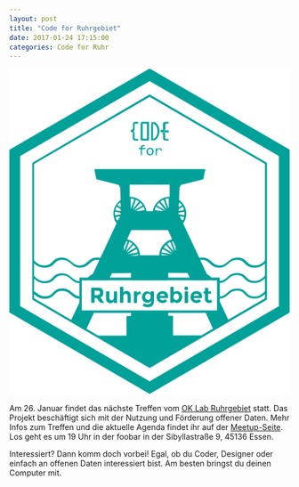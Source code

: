 ```yaml
---
layout: post
title: "Code for Ruhrgebiet"
date: 2017-01-24 17:15:00
categories: Code for Ruhr
---
```


![CryptoParty](/media/2016-09-13/code-for-ruhr.png)

Am 26. Januar findet das nächste Treffen vom [OK Lab Ruhrgebiet](http://codefor.de/ruhrgebiet/) statt. Das Projekt beschäftigt sich mit der Nutzung und Förderung offener Daten. Mehr Infos zum Treffen und die aktuelle Agenda findet ihr auf der [Meetup-Seite](https://www.meetup.com/de-DE/OK-Lab-Ruhrgebiet/). Los geht es um 19 Uhr in der foobar in der Sibyllastraße 9, 45136 Essen.

Interessiert? Dann komm doch vorbei! Egal, ob du Coder, Designer oder einfach an offenen Daten interessiert bist. Am besten bringst du deinen Computer mit.